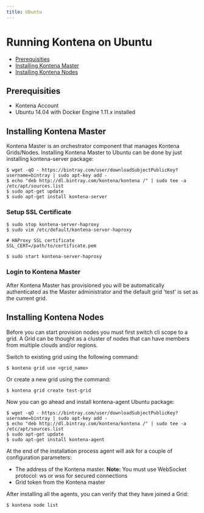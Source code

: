```yaml
---
title: Ubuntu
---
```


# Running Kontena on Ubuntu

- [Prerequisities](ubuntu#prerequisities)
- [Installing Kontena Master](ubuntu#installing-kontena-master)
- [Installing Kontena Nodes](ubuntu#installing-kontena-nodes)

## Prerequisities

- Kontena Account
- Ubuntu 14.04 with Docker Engine 1.11.x installed

## Installing Kontena Master

Kontena Master is an orchestrator component that manages Kontena Grids/Nodes. Installing Kontena Master to Ubuntu can be done by just installing kontena-server package:

```
$ wget -qO - https://bintray.com/user/downloadSubjectPublicKey?username=bintray | sudo apt-key add -
$ echo "deb http://dl.bintray.com/kontena/kontena /" | sudo tee -a /etc/apt/sources.list
$ sudo apt-get update
$ sudo apt-get install kontena-server
```

### Setup SSL Certificate

```
$ sudo stop kontena-server-haproxy
$ sudo vim /etc/default/kontena-server-haproxy

# HAProxy SSL certificate
SSL_CERT=/path/to/certificate.pem

$ sudo start kontena-server-haproxy
```

### Login to Kontena Master

After Kontena Master has provisioned you will be automatically authenticated as the Master administrator and the default grid 'test' is set as the current grid.

## Installing Kontena Nodes

Before you can start provision nodes you must first switch cli scope to a grid. A Grid can be thought as a cluster of nodes that can have members from multiple clouds and/or regions.

Switch to existing grid using the following command:

```
$ kontena grid use <grid_name>
```

Or create a new grid using the command:

```
$ kontena grid create test-grid
```

Now you can go ahead and install kontena-agent Ubuntu package:

```
$ wget -qO - https://bintray.com/user/downloadSubjectPublicKey?username=bintray | sudo apt-key add -
$ echo "deb http://dl.bintray.com/kontena/kontena /" | sudo tee -a /etc/apt/sources.list
$ sudo apt-get update
$ sudo apt-get install kontena-agent
```

At the end of the installation process agent will ask for a couple of configuration parameters:

* The address of the Kontena master. **Note:** You must use WebSocket protocol: ws or wss for secured connections
* Grid token from the Kontena master

After installing all the agents, you can verify that they have joined a Grid:

```
$ kontena node list
```
